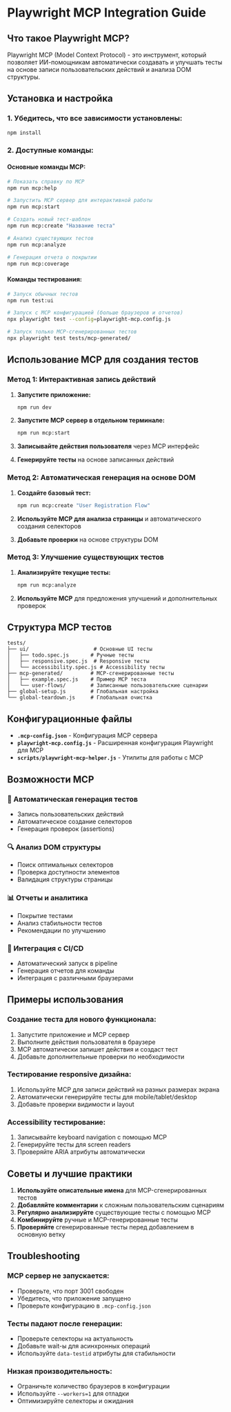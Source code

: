 # Playwright MCP Integration Guide

## Что такое Playwright MCP?

Playwright MCP (Model Context Protocol) - это инструмент, который позволяет ИИ-помощникам автоматически создавать и улучшать тесты на основе записи пользовательских действий и анализа DOM структуры.

## Установка и настройка

### 1. Убедитесь, что все зависимости установлены:
```bash
npm install
```

### 2. Доступные команды:

#### Основные команды MCP:
```bash
# Показать справку по MCP
npm run mcp:help

# Запустить MCP сервер для интерактивной работы
npm run mcp:start

# Создать новый тест-шаблон
npm run mcp:create "Название теста"

# Анализ существующих тестов
npm run mcp:analyze

# Генерация отчета о покрытии
npm run mcp:coverage
```

#### Команды тестирования:
```bash
# Запуск обычных тестов
npm run test:ui

# Запуск с MCP конфигурацией (больше браузеров и отчетов)
npx playwright test --config=playwright-mcp.config.js

# Запуск только MCP-сгенерированных тестов
npx playwright test tests/mcp-generated/
```

## Использование MCP для создания тестов

### Метод 1: Интерактивная запись действий

1. **Запустите приложение:**
   ```bash
   npm run dev
   ```

2. **Запустите MCP сервер в отдельном терминале:**
   ```bash
   npm run mcp:start
   ```

3. **Записывайте действия пользователя** через MCP интерфейс

4. **Генерируйте тесты** на основе записанных действий

### Метод 2: Автоматическая генерация на основе DOM

1. **Создайте базовый тест:**
   ```bash
   npm run mcp:create "User Registration Flow"
   ```

2. **Используйте MCP для анализа страницы** и автоматического создания селекторов

3. **Добавьте проверки** на основе структуры DOM

### Метод 3: Улучшение существующих тестов

1. **Анализируйте текущие тесты:**
   ```bash
   npm run mcp:analyze
   ```

2. **Используйте MCP** для предложения улучшений и дополнительных проверок

## Структура MCP тестов

```
tests/
├── ui/                     # Основные UI тесты
│   ├── todo.spec.js       # Ручные тесты
│   ├── responsive.spec.js  # Responsive тесты
│   └── accessibility.spec.js # Accessibility тесты
├── mcp-generated/         # MCP-сгенерированные тесты
│   ├── example.spec.js    # Пример MCP теста
│   └── user-flows/        # Записанные пользовательские сценарии
├── global-setup.js        # Глобальная настройка
└── global-teardown.js     # Глобальная очистка
```

## Конфигурационные файлы

- **`.mcp-config.json`** - Конфигурация MCP сервера
- **`playwright-mcp.config.js`** - Расширенная конфигурация Playwright для MCP
- **`scripts/playwright-mcp-helper.js`** - Утилиты для работы с MCP

## Возможности MCP

### 🎯 Автоматическая генерация тестов
- Запись пользовательских действий
- Автоматическое создание селекторов
- Генерация проверок (assertions)

### 🔍 Анализ DOM структуры
- Поиск оптимальных селекторов
- Проверка доступности элементов
- Валидация структуры страницы

### 📊 Отчеты и аналитика
- Покрытие тестами
- Анализ стабильности тестов
- Рекомендации по улучшению

### 🚀 Интеграция с CI/CD
- Автоматический запуск в pipeline
- Генерация отчетов для команды
- Интеграция с различными браузерами

## Примеры использования

### Создание теста для нового функционала:

1. Запустите приложение и MCP сервер
2. Выполните действия пользователя в браузере
3. MCP автоматически запишет действия и создаст тест
4. Добавьте дополнительные проверки по необходимости

### Тестирование responsive дизайна:

1. Используйте MCP для записи действий на разных размерах экрана
2. Автоматически генерируйте тесты для mobile/tablet/desktop
3. Добавьте проверки видимости и layout

### Accessibility тестирование:

1. Записывайте keyboard navigation с помощью MCP
2. Генерируйте тесты для screen readers
3. Проверяйте ARIA атрибуты автоматически

## Советы и лучшие практики

1. **Используйте описательные имена** для MCP-сгенерированных тестов
2. **Добавляйте комментарии** к сложным пользовательским сценариям
3. **Регулярно анализируйте** существующие тесты с помощью MCP
4. **Комбинируйте** ручные и MCP-генерированные тесты
5. **Проверяйте** сгенерированные тесты перед добавлением в основную ветку

## Troubleshooting

### MCP сервер не запускается:
- Проверьте, что порт 3001 свободен
- Убедитесь, что приложение запущено
- Проверьте конфигурацию в `.mcp-config.json`

### Тесты падают после генерации:
- Проверьте селекторы на актуальность
- Добавьте wait-ы для асинхронных операций
- Используйте `data-testid` атрибуты для стабильности

### Низкая производительность:
- Ограничьте количество браузеров в конфигурации
- Используйте `--workers=1` для отладки
- Оптимизируйте селекторы и ожидания

